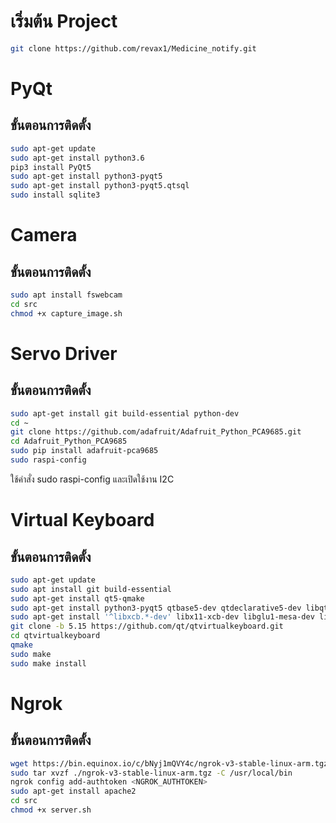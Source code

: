 # เริ่มต้น Project
```bash
git clone https://github.com/revax1/Medicine_notify.git
```
# PyQt
## ขั้นตอนการติดตั้ง

```bash
sudo apt-get update
sudo apt-get install python3.6
pip3 install PyQt5
sudo apt-get install python3-pyqt5
sudo apt-get install python3-pyqt5.qtsql
sudo install sqlite3
```

# Camera
## ขั้นตอนการติดตั้ง
```bash
sudo apt install fswebcam
cd src
chmod +x capture_image.sh
```

# Servo Driver
## ขั้นตอนการติดตั้ง
```bash
sudo apt-get install git build-essential python-dev
cd ~
git clone https://github.com/adafruit/Adafruit_Python_PCA9685.git
cd Adafruit_Python_PCA9685
sudo pip install adafruit-pca9685
sudo raspi-config
```
ใช้คำสั่ง sudo raspi-config และเปิดใช้งาน I2C

# Virtual Keyboard
## ขั้นตอนการติดตั้ง
```bash
sudo apt-get update
sudo apt install git build-essential
sudo apt-get install qt5-qmake
sudo apt-get install python3-pyqt5 qtbase5-dev qtdeclarative5-dev libqt5svg5-dev qtbase5-private-dev qml-module-qtquick-controls2 qml-module-qtquick-controls qml-module-qt-labs-folderlistmodel
sudo apt-get install '^libxcb.*-dev' libx11-xcb-dev libglu1-mesa-dev libxrender-dev libxi-dev libxkbcommon-dev libxkbcommon-x11-dev
git clone -b 5.15 https://github.com/qt/qtvirtualkeyboard.git
cd qtvirtualkeyboard
qmake 
sudo make
sudo make install
```
# Ngrok
## ขั้นตอนการติดตั้ง
```bash
wget https://bin.equinox.io/c/bNyj1mQVY4c/ngrok-v3-stable-linux-arm.tgz
sudo tar xvzf ./ngrok-v3-stable-linux-arm.tgz -C /usr/local/bin
ngrok config add-authtoken <NGROK_AUTHTOKEN>
sudo apt-get install apache2
cd src
chmod +x server.sh
```
